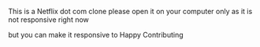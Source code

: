 This is a Netflix dot com clone please open it on your computer only as it is not responsive right now

but you can make it responsive to Happy Contributing
